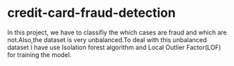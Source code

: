 # credit-card-fraud-detection
In this project, we have to classifiy the which cases are fraud and which are not.Also,the dataset is very unbalanced.To deal with this unbalanced dataset I have use Isolation forest algorithm and Local Outlier Factor(LOF) for training the model.
